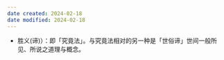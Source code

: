 ```yaml
---
date created: 2024-02-18
date modified: 2024-02-18
---
```

- 胜义(谛)）：即「究竟法」。与究竟法相对的另一种是「世俗谛」世间一般所见、所说之道理与概念。    
